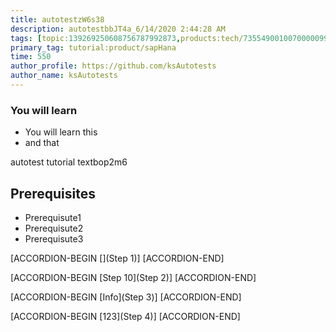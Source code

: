 ```yaml
---
title: autotestzW6s38
description: autotestbbJT4a_6/14/2020 2:44:28 AM
tags: [topic:139269250608756787992873,products:tech/73554900100700000996,tutorial:experience/advanced]
primary_tag: tutorial:product/sapHana
time: 550
author_profile: https://github.com/ksAutotests
author_name: ksAutotests
---
```

### You will learn
- You will learn this
- and that

autotest tutorial textbop2m6

## Prerequisites
- Prerequisute1
- Prerequisute2
- Prerequisute3

[ACCORDION-BEGIN [](Step 1)]
[ACCORDION-END]

[ACCORDION-BEGIN [Step 10](Step 2)]
[ACCORDION-END]

[ACCORDION-BEGIN [Info](Step 3)]
[ACCORDION-END]

[ACCORDION-BEGIN [123](Step 4)]
[ACCORDION-END]

